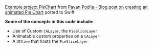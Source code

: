 [Example project PieChart](https://github.com/pavanpodila/PieChart) from [Pavan Podila - Blog post on creating an animated Pie Chart](http://blog.pixelingene.com/2012/02/animating-pie-slices-using-a-custom-calayer/) ported to Swift

__Some of the concepts in this code include:__

- Use of Custom `CALayer`, the `PieSliceLayer`
- Animatable custom properties on a `CALayer`
- A `UIView` that hosts the `PieSliceLayer`